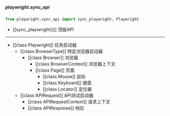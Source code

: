 ##### playwright.sync_api
```python
from playwright.sync_api import sync_playwright, Playwright
```
- [[sync_playwright()]]  顶层API
---
- [[class Playwright]]  任务启动器
	- [[class BrowserType]]  特定浏览器启动器
		- [[class Browser]]  浏览器
			- [[class BrowserContext]] 浏览器上下文
			- [[class Page]] 页面
				- [[class Mouse]]  鼠标
				- [[class Keyboard]]  键盘
				- [[class Locator]]  定位器
	- [[class APIRequest]]  API测试启动器
		- [[class APIRequestContext]] 请求上下文
		- [[class APIResponse]] 响应

